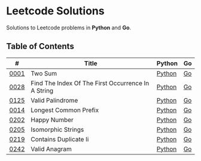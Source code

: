 # Leetcode Solutions
Solutions to Leetcode problems in **Python** and **Go**.
## Table of Contents
| # | Title | Python | Go |
|---|-------|--------|----|
| [0001](https://leetcode.com/problems/two-sum/) | Two Sum | [Python](001-two-sum/solution.py) | [Go](001-two-sum/solution.go) |
| [0028](https://leetcode.com/problems/find-the-index-of-the-first-occurrence-in-a-string/) | Find The Index Of The First Occurrence In A String | [Python](028-find-the-index-of-the-first-occurrence-in-a-string/solution.py) | [Go](028-find-the-index-of-the-first-occurrence-in-a-string/solution.go) |
| [0125](https://leetcode.com/problems/valid-palindrome/) | Valid Palindrome | [Python](125-valid-palindrome/solution.py) | [Go](125-valid-palindrome/solution.go) |
| [0014](https://leetcode.com/problems/longest-common-prefix/) | Longest Common Prefix | [Python](14-longest-common-prefix/solution.py) | [Go](14-longest-common-prefix/solution.go) |
| [0202](https://leetcode.com/problems/happy-number/) | Happy Number | [Python](202-happy-number/solution.py) | [Go](202-happy-number/solution.go) |
| [0205](https://leetcode.com/problems/isomorphic-strings/) | Isomorphic Strings | [Python](205-isomorphic-strings/solution.py) | [Go](205-isomorphic-strings/solution.go) |
| [0219](https://leetcode.com/problems/contains-duplicate-ii/) | Contains Duplicate Ii | [Python](219-contains-duplicate-ii/solution.py) | [Go](219-contains-duplicate-ii/solution.go) |
| [0242](https://leetcode.com/problems/valid-anagram/) | Valid Anagram | [Python](242-valid-anagram/solution.py) | [Go](242-valid-anagram/solution.go) |
